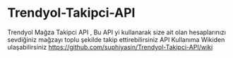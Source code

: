 # Trendyol-Takipci-API
Trendyol Mağza Takipci API , Bu API yi kullanarak size ait olan hesaplarınızı sevdiğiniz mağzayı toplu şekilde takip ettirebilirsiniz
API Kullanıma 
Wikiden ulaşabilirsiniz
https://github.com/suphiyasin/Trendyol-Takipci-API/wiki
